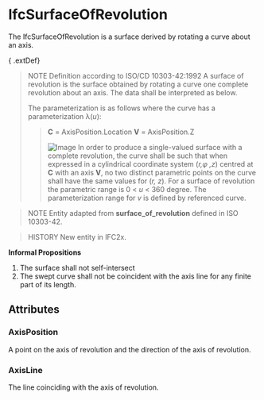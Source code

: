 # IfcSurfaceOfRevolution

The IfcSurfaceOfRevolution is a surface derived by rotating a curve about an axis.
<!-- end of short definition -->


{ .extDef}
> NOTE Definition according to ISO/CD 10303-42:1992
> A surface of revolution is the surface obtained by rotating a curve one complete revolution about an axis. The data shall be interpreted as below.
>
> The parameterization is as follows where the curve has a parameterization λ(_u_):
>> **C** = AxisPosition.Location
>> **V** = AxisPosition.Z
>>
>> ![Image](../../../../figures/ifcsurfaceofresolution-math1.gif)
> In order to produce a single-valued surface with a complete revolution, the curve shall be such that when expressed in a cylindrical coordinate system (_r,φ ,z_) centred at **C** with an axis **V**, no two distinct parametric points on the curve shall have the same values for (_r, z_). For a surface of revolution the parametric range is 0 < _u_ < 360 degree. The parameterization range for _v_ is defined by referenced curve.

> NOTE Entity adapted from **surface_of_revolution** defined in ISO 10303-42.

> HISTORY New entity in IFC2x.

**Informal Propositions**

1. The surface shall not self-intersect
2. The swept curve shall not be coincident with the axis line for any finite part of its length.

## Attributes

### AxisPosition
A point on the axis of revolution and the direction of the axis of revolution.

### AxisLine
The line coinciding with the axis of revolution.
